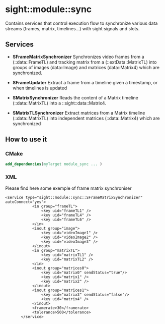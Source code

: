 # sight::module::sync

Contains services that control execution flow to synchronize various data streams (frames, matrix, timelines...) with sight signals and slots.

## Services

* **SFrameMatrixSynchronizer**
 Synchronizes video frames from a (::data::FrameTL) and tracking matrix from a (::extData::MatrixTL) into groups of images (data::Image) and matrices (data::Matrix4) which are synchronized.

* **SFrameUpdater**
 Extract a frame from a timeline given a timestamp, or when timelines is updated

* **SMatrixSynchronizer**
 Reads the content of a Matrix timeline (::data::MatrixTL) into a ::sight::data::Matrix4.
 
* **SMatrixTLSynchronizer**
 Extract matrices from a Matrix timeline (::data::MatrixTL) into independent matrices (::data::Matrix4) which are synchronized
 


## How to use it

### CMake

```cmake
add_dependencies(myTarget module_sync ... )
```

### XML

Please find here some exemple of  frame matrix synchroniser
```
<service type="sight::module::sync::SFrameMatrixSynchronizer" autoConnect="yes">
            <in group="frameTL">
                <key uid="frameTL1" />
                <key uid="frameTL4" />
                <key uid="frameTL6" />
            </in>
            <inout group="image">
                <key uid="videoImage1" />
                <key uid="videoImage2" />
                <key uid="videoImage3" />
            </inout>
            <in group="matrixTL">
                <key uid="matrixTL1" />
                <key uid="matrixTL2" />
            </in>
            <inout group="matrices0">
                <key uid="matrix0" sendStatus="true"/>
                <key uid="matrix1" />
                <key uid="matrix2" />
            </inout>
            <inout group="matrices1">
                <key uid="matrix3" sendStatus="false"/>
                <key uid="matrix4" />
            </inout>
            <framerate>30</framerate>
            <tolerance>500</tolerance>
       </service>
```
